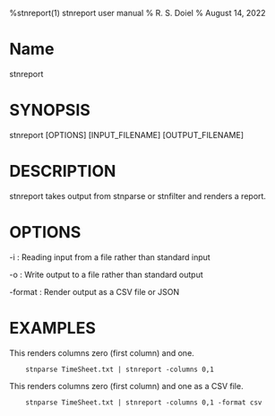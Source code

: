 %stnreport(1) stnreport user manual
% R. S. Doiel
% August 14, 2022

# Name

stnreport

# SYNOPSIS

stnreport [OPTIONS] [INPUT_FILENAME] [OUTPUT_FILENAME]

# DESCRIPTION

stnreport takes output from stnparse or stnfilter and renders a
report.

# OPTIONS

-i
: Reading input from a file rather than standard input

-o
: Write output to a file rather than standard output

-format
: Render output as a CSV file or JSON


# EXAMPLES

This renders columns zero (first column) and one.

~~~shell
    stnparse TimeSheet.txt | stnreport -columns 0,1
~~~

This renders columns zero (first column) and one as a CSV file.

~~~shell
    stnparse TimeSheet.txt | stnreport -columns 0,1 -format csv
~~~



